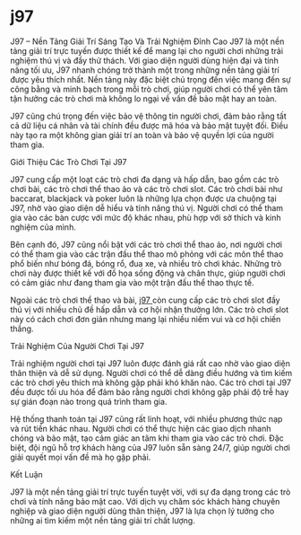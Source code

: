 # j97
J97 – Nền Tảng Giải Trí Sáng Tạo Và Trải Nghiệm Đỉnh Cao
J97 là một nền tảng giải trí trực tuyến được thiết kế để mang lại cho người chơi những trải nghiệm thú vị và đầy thử thách. Với giao diện người dùng hiện đại và tính năng tối ưu, J97 nhanh chóng trở thành một trong những nền tảng giải trí được yêu thích nhất. Nền tảng này đặc biệt chú trọng đến việc mang đến sự công bằng và minh bạch trong mỗi trò chơi, giúp người chơi có thể yên tâm tận hưởng các trò chơi mà không lo ngại về vấn đề bảo mật hay an toàn.

J97 cũng chú trọng đến việc bảo vệ thông tin người chơi, đảm bảo rằng tất cả dữ liệu cá nhân và tài chính đều được mã hóa và bảo mật tuyệt đối. Điều này tạo ra một không gian giải trí an toàn và bảo vệ quyền lợi của người tham gia.

Giới Thiệu Các Trò Chơi Tại J97

J97 cung cấp một loạt các trò chơi đa dạng và hấp dẫn, bao gồm các trò chơi bài, các trò chơi thể thao ảo và các trò chơi slot. Các trò chơi bài như baccarat, blackjack và poker luôn là những lựa chọn được ưa chuộng tại J97, nhờ vào giao diện dễ hiểu và tính năng thú vị. Người chơi có thể tham gia vào các bàn cược với mức độ khác nhau, phù hợp với sở thích và kinh nghiệm của mình.

Bên cạnh đó, J97 cũng nổi bật với các trò chơi thể thao ảo, nơi người chơi có thể tham gia vào các trận đấu thể thao mô phỏng với các môn thể thao phổ biến như bóng đá, bóng rổ, đua xe, và nhiều trò chơi khác. Những trò chơi này được thiết kế với đồ họa sống động và chân thực, giúp người chơi có cảm giác như đang tham gia vào một trận đấu thể thao thực tế.

Ngoài các trò chơi thể thao và bài, <a href="https://j97-online.com"> j97 </a>
  còn cung cấp các trò chơi slot đầy thú vị với nhiều chủ đề hấp dẫn và cơ hội nhận thưởng lớn. Các trò chơi slot này có cách chơi đơn giản nhưng mang lại nhiều niềm vui và cơ hội chiến thắng.

Trải Nghiệm Của Người Chơi Tại J97

Trải nghiệm người chơi tại J97 luôn được đánh giá rất cao nhờ vào giao diện thân thiện và dễ sử dụng. Người chơi có thể dễ dàng điều hướng và tìm kiếm các trò chơi yêu thích mà không gặp phải khó khăn nào. Các trò chơi tại J97 đều được tối ưu hóa để đảm bảo rằng người chơi không gặp phải độ trễ hay sự gián đoạn nào trong quá trình tham gia.

Hệ thống thanh toán tại J97 cũng rất linh hoạt, với nhiều phương thức nạp và rút tiền khác nhau. Người chơi có thể thực hiện các giao dịch nhanh chóng và bảo mật, tạo cảm giác an tâm khi tham gia vào các trò chơi. Đặc biệt, đội ngũ hỗ trợ khách hàng của J97 luôn sẵn sàng 24/7, giúp người chơi giải quyết mọi vấn đề mà họ gặp phải.

Kết Luận

J97 là một nền tảng giải trí trực tuyến tuyệt vời, với sự đa dạng trong các trò chơi và tính năng bảo mật cao. Với dịch vụ chăm sóc khách hàng chuyên nghiệp và giao diện người dùng thân thiện, J97 là lựa chọn lý tưởng cho những ai tìm kiếm một nền tảng giải trí chất lượng.

